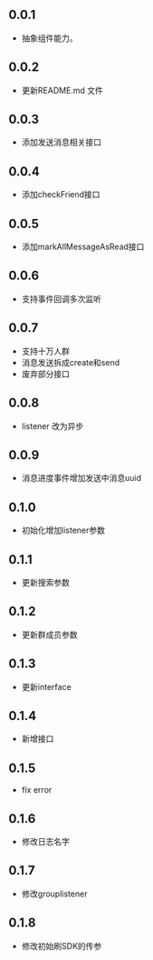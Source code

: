 ## 0.0.1

* 抽象组件能力。

## 0.0.2

* 更新README.md 文件

## 0.0.3

* 添加发送消息相关接口

## 0.0.4

* 添加checkFriend接口

## 0.0.5

* 添加markAllMessageAsRead接口

## 0.0.6

* 支持事件回调多次监听

## 0.0.7

* 支持十万人群
* 消息发送拆成create和send
* 废弃部分接口

## 0.0.8
* listener 改为异步

## 0.0.9
* 消息进度事件增加发送中消息uuid

## 0.1.0
* 初始化增加listener参数

## 0.1.1
* 更新搜索参数

## 0.1.2
* 更新群成员参数

## 0.1.3
* 更新interface

## 0.1.4
* 新增接口
## 0.1.5
* fix error
## 0.1.6
* 修改日志名字

## 0.1.7
* 修改grouplistener

## 0.1.8
* 修改初始刷SDK的传参
